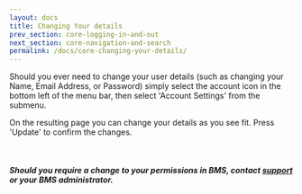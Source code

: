 ```yaml
---
layout: docs
title: Changing Your details
prev_section: core-logging-in-and-out
next_section: core-navigation-and-search
permalink: /docs/core-changing-your-details/
---
```


Should you ever need to change your user details (such as changing your Name, Email Address, or Password) simply select the account icon in the bottom left of the menu bar, then select 'Account Settings' from the submenu.

On the resulting page you can change your details as you see fit. Press 'Update' to confirm the changes.

<div class="note info">
  <span class="icon-quote-left icon-large">&nbsp;</span>
  <h5>Should you require a change to your permissions in BMS, contact <a id="Intercom" class="noRedirect" href="mailto:c772676240e0bea1fa03f8bbf21edc26778efc65@incoming.intercom.io">support</a> or your BMS administrator.</h5>
</div>